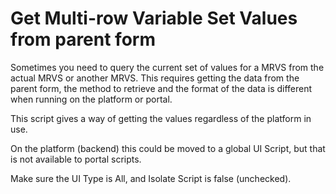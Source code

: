 # Get Multi-row Variable Set Values from parent form

Sometimes you need to query the current set of values for a MRVS from the actual MRVS or another MRVS. 
This requires getting the data from the parent form, the method to retrieve and the format of the data is different
when running on the platform or portal.

This script gives a way of getting the values regardless of the platform in use.

On the platform (backend) this could be moved to a global UI Script, but that is not available to portal scripts.

Make sure the UI Type is All, and Isolate Script is false (unchecked).

